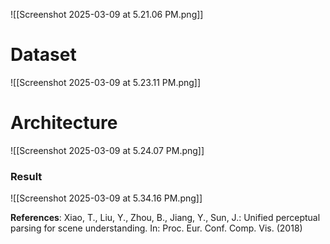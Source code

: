 
![[Screenshot 2025-03-09 at 5.21.06 PM.png]]

# Dataset

![[Screenshot 2025-03-09 at 5.23.11 PM.png]]

# Architecture

![[Screenshot 2025-03-09 at 5.24.07 PM.png]]

### Result

![[Screenshot 2025-03-09 at 5.34.16 PM.png]]





**References**:
Xiao, T., Liu, Y., Zhou, B., Jiang, Y., Sun, J.: Unified perceptual parsing for scene understanding. In: Proc. Eur. Conf. Comp. Vis. (2018) 